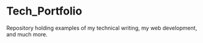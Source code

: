 # Tech_Portfolio
Repository holding examples of my technical writing, my web development, and much more.
